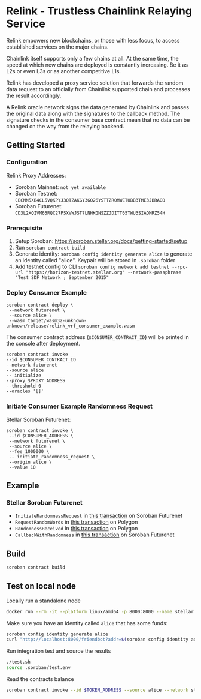 # Relink - Trustless Chainlink Relaying Service

Relink empowers new blockchains, or those with less focus, to access established services on the major chains.

Chainlink itself supports only a few chains at all. At the same time, the speed at which new chains are deployed is constantly increasing. Be it as L2s or even L3s or as another competitive L1s.

Relink has developed a proxy service solution that forwards the random data request to an officially from Chainlink supported chain and processes the result accordingly.

A Relink oracle network signs the data generated by Chainlink and passes the original data along with the signatures to the callback method. The signature checks in the consumer base contract mean that no data can be changed on the way from the relaying backend.

## Getting Started

### Configuration

Relink Proxy Addresses:

- Soroban Mainnet: `not yet available`
- Soroban Testnet: `CBCMN5XB4CL5VQKPYJ3QTZAKGY3GO26YSTTZROMWETUBB3TME3JBRAOD`
- Soroban Futurenet: `CD3L2XQIVM65RQC27PSXVWJST7LNHKGNSZZJDITT65TWU3SIAQMRZ54H`

### Prerequisite

1. Setup Soroban: https://soroban.stellar.org/docs/getting-started/setup
2. Run `soroban contract build`
3. Generate identity: `soroban config identity generate alice` to generate an identity called "alice". Keypair will be stored in `.soroban` folder
4. Add testnet config to CLI `soroban config network add testnet --rpc-url "https://horizon-testnet.stellar.org" --network-passphrase "Test SDF Network ; September 2015"`

### Deploy Consumer Example

```
soroban contract deploy \
 --network futurenet \
 --source alice \
 --wasm target/wasm32-unknown-unknown/release/relink_vrf_consumer_example.wasm
```

The consumer contract address (`$CONSUMER_CONTRACT_ID`) will be printed in the console after deployment.

```
soroban contract invoke
--id $CONSUMER_CONTRACT_ID
--network futurenet
--source alice
-- initialize
--proxy $PROXY_ADDRESS
--threshold 0
--oracles '[]'
```

### Initiate Consumer Example Randomness Request

Stellar Soroban Futurenet:

```
soroban contract invoke \
 --id $CONSUMER_ADDRESS \
 --network futurenet \
 --source alice \
 --fee 1000000 \
 -- initiate_randomness_request \
 --origin alice \
 --value 10
```

## Example

### Stellar Soroban Futurenet

- `InitiateRandomnessRequest` in [this transaction](https://futurenet.steexp.com/tx/49b98f566920b42b77897f78067f9c99d02cff1e6581a8637b8975470ee67da4) on Soroban Futurenet
- `RequestRandomWords` in [this transaction](https://polygonscan.com/tx/0x7f9778c24ecd2f86f7efaf7fd49f5abf2dd911c4b82a0f4d2a584b4f766d9e34#eventlog) on Polygon
- `RandomnessReceived` in [this transaction](https://polygonscan.com/tx/0x736b7a6a4b5e24b13e7ff43f4d5a690a8c829b5acc9c79fa108c77040743af86#eventlog) on Polygon
- `CallbackWithRandomness` in [this transaction](https://futurenet.steexp.com/tx/16a8d4a602b58c3da35bb4fe7cd92581580a18abff14a079834d7072a5a7540a) on Soroban Futurenet

## Build

```bash
soroban contract build
```

## Test on local node

Locally run a standalone node

```bash
docker run --rm -it --platform linux/amd64 -p 8000:8000 --name stellar stellar/quickstart:soroban-dev --standalone --enable-soroban-rpc
```

Make sure you have an identity called `alice` that has some funds:

```bash
soroban config identity generate alice
curl "http://localhost:8000/friendbot?addr=$(soroban config identity address alice)"
```

Run integration test and source the results

```bash
./test.sh
source .soroban/test.env
```

Read the contracts balance

```bash
soroban contract invoke --id $TOKEN_ADDRESS --source alice --network standalone -- balance --id $PROXY_ADDRESS
```
